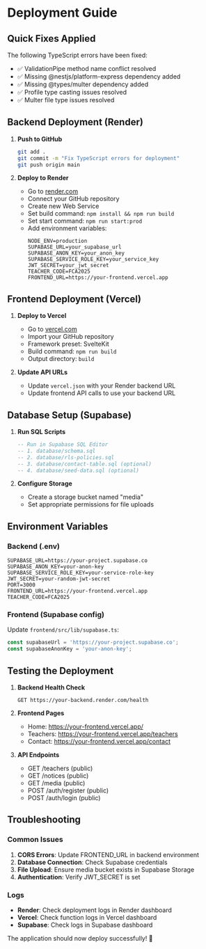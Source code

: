 # Deployment Guide

## Quick Fixes Applied

The following TypeScript errors have been fixed:
- ✅ ValidationPipe method name conflict resolved
- ✅ Missing @nestjs/platform-express dependency added
- ✅ Missing @types/multer dependency added
- ✅ Profile type casting issues resolved
- ✅ Multer file type issues resolved

## Backend Deployment (Render)

1. **Push to GitHub**
   ```bash
   git add .
   git commit -m "Fix TypeScript errors for deployment"
   git push origin main
   ```

2. **Deploy to Render**
   - Go to [render.com](https://render.com)
   - Connect your GitHub repository
   - Create new Web Service
   - Set build command: `npm install && npm run build`
   - Set start command: `npm run start:prod`
   - Add environment variables:
     ```
     NODE_ENV=production
     SUPABASE_URL=your_supabase_url
     SUPABASE_ANON_KEY=your_anon_key
     SUPABASE_SERVICE_ROLE_KEY=your_service_key
     JWT_SECRET=your_jwt_secret
     TEACHER_CODE=FCA2025
     FRONTEND_URL=https://your-frontend.vercel.app
     ```

## Frontend Deployment (Vercel)

1. **Deploy to Vercel**
   - Go to [vercel.com](https://vercel.com)
   - Import your GitHub repository
   - Framework preset: SvelteKit
   - Build command: `npm run build`
   - Output directory: `build`

2. **Update API URLs**
   - Update `vercel.json` with your Render backend URL
   - Update frontend API calls to use your backend URL

## Database Setup (Supabase)

1. **Run SQL Scripts**
   ```sql
   -- Run in Supabase SQL Editor
   -- 1. database/schema.sql
   -- 2. database/rls-policies.sql
   -- 3. database/contact-table.sql (optional)
   -- 4. database/seed-data.sql (optional)
   ```

2. **Configure Storage**
   - Create a storage bucket named "media"
   - Set appropriate permissions for file uploads

## Environment Variables

### Backend (.env)
```
SUPABASE_URL=https://your-project.supabase.co
SUPABASE_ANON_KEY=your-anon-key
SUPABASE_SERVICE_ROLE_KEY=your-service-role-key
JWT_SECRET=your-random-jwt-secret
PORT=3000
FRONTEND_URL=https://your-frontend.vercel.app
TEACHER_CODE=FCA2025
```

### Frontend (Supabase config)
Update `frontend/src/lib/supabase.ts`:
```typescript
const supabaseUrl = 'https://your-project.supabase.co';
const supabaseAnonKey = 'your-anon-key';
```

## Testing the Deployment

1. **Backend Health Check**
   ```
   GET https://your-backend.render.com/health
   ```

2. **Frontend Pages**
   - Home: https://your-frontend.vercel.app/
   - Teachers: https://your-frontend.vercel.app/teachers
   - Contact: https://your-frontend.vercel.app/contact

3. **API Endpoints**
   - GET /teachers (public)
   - GET /notices (public)
   - GET /media (public)
   - POST /auth/register (public)
   - POST /auth/login (public)

## Troubleshooting

### Common Issues
1. **CORS Errors**: Update FRONTEND_URL in backend environment
2. **Database Connection**: Check Supabase credentials
3. **File Upload**: Ensure media bucket exists in Supabase Storage
4. **Authentication**: Verify JWT_SECRET is set

### Logs
- **Render**: Check deployment logs in Render dashboard
- **Vercel**: Check function logs in Vercel dashboard
- **Supabase**: Check logs in Supabase dashboard

The application should now deploy successfully! 🚀